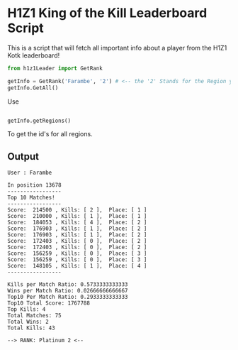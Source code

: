 # H1Z1 King of the Kill Leaderboard Script
This is a script that will fetch all important info about a player from the H1Z1 Kotk leaderboard!

```python
from h1z1Leader import GetRank

getInfo = GetRank('Farambe', '2') # <-- the '2' Stands for the Region you want to search for
getInfo.GetAll()
```

Use 

```python

getInfo.getRegions()
```

To get the id's for all regions.

## Output

```
User : Farambe

In position 13678
-----------------
Top 10 Matches!
-----------------
Score:  214500 , Kills: [ 2 ],  Place: [ 1 ]
Score:  210000 , Kills: [ 1 ],  Place: [ 1 ]
Score:  184053 , Kills: [ 4 ],  Place: [ 2 ]
Score:  176903 , Kills: [ 1 ],  Place: [ 2 ]
Score:  176903 , Kills: [ 1 ],  Place: [ 2 ]
Score:  172403 , Kills: [ 0 ],  Place: [ 2 ]
Score:  172403 , Kills: [ 0 ],  Place: [ 2 ]
Score:  156259 , Kills: [ 0 ],  Place: [ 3 ]
Score:  156259 , Kills: [ 0 ],  Place: [ 3 ]
Score:  148105 , Kills: [ 1 ],  Place: [ 4 ]
-----------------

Kills per Match Ratio: 0.5733333333333
Wins per Match Ratio: 0.02666666666667
Top10 Per Match Ratio: 0.2933333333333
Top10 Total Score: 1767788
Top Kills: 4
Total Matches: 75
Total Wins: 2
Total Kills: 43

--> RANK: Platinum 2 <--
```
